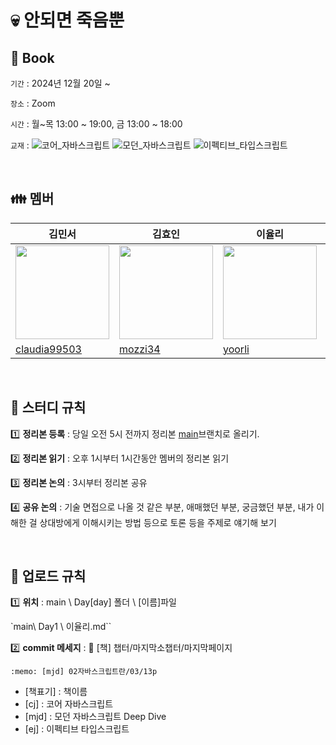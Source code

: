 # 💀 안되면 죽음뿐

## 📖 Book

`기간` : 2024년 12월 20일 ~

`장소` : Zoom

`시간` : 월~목 13:00 ~ 19:00, 금 13:00 ~ 18:00

`교재` :
![코어_자바스크립트](https://img.shields.io/badge/코어_자바스크립트-green.svg)
![모던_자바스크립트](https://img.shields.io/badge/모던_자바스크립트-yellow.svg)
![이펙티브_타입스크립트](https://img.shields.io/badge/이펙티브_타입스크립트-blue.svg)

<br>

## 👪 멤버

| 김민서                                                                           | 김효인                                                                           | 이율리                                                                          | 박명준                                                                           |
| -------------------------------------------------------------------------------- | -------------------------------------------------------------------------------- | ------------------------------------------------------------------------------- | -------------------------------------------------------------------------------- |
| <img src="https://avatars.githubusercontent.com/u/101076926?v=4" width="150px"/> | <img src="https://avatars.githubusercontent.com/u/160555885?v=4" width="150px"/> | <img src="https://avatars.githubusercontent.com/u/57631151?v=4" width="150px"/> | <img src="https://avatars.githubusercontent.com/u/103097363?v=4" width="150px"/> |
| [claudia99503](https://github.com/claudia99503)                                  | [mozzi34](https://github.com/mozzi34)                                            | [yoorli](https://github.com/yoorli)                                             | [mjpark-k](https://github.com/mjpark-k)                                          |

<br>

## 📄 스터디 규칙

1️⃣ **정리본 등록** : 당일 오전 5시 전까지 정리본 [main](https://github.com/only-death/Book)브랜치로 올리기.

2️⃣ **정리본 읽기** : 오후 1시부터 1시간동안 멤버의 정리본 읽기

3️⃣ **정리본 논의** : 3시부터 정리본 공유

4️⃣ **공유 논의** : 기술 면접으로 나올 것 같은 부분, 애매했던 부분, 궁금했던 부분, 내가 이해한 걸 상대방에게 이해시키는 방법 등으로 토론 등을 주제로 얘기해 보기

<br>

## 📄 업로드 규칙

1️⃣ **위치** : main \ Day[day] 폴더 \ [이름]파일

`main\ Day1 \ 이율리.md``

2️⃣ **commit 메세지** : :memo: [책] 챕터/마지막소챕터/마지막페이지

`:memo: [mjd] 02자바스크립트란/03/13p`

- [책표기] : 책이름
- [cj] : 코어 자바스크립트
- [mjd] : 모던 자바스크립트 Deep Dive
- [ej] : 이펙티브 타입스크립트 
